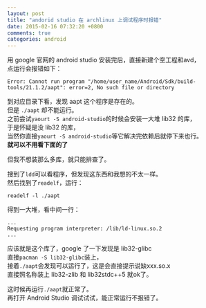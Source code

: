 ```yaml
---
layout: post
title: "andorid studio 在 archlinux 上调试程序时报错"
date: 2015-02-16 07:32:20 +0800
comments: true
categories: android
---
```

用 google 官网的 android studio 安装完后，直接新建个空工程和avd，  
点运行会报错如下：

    Error: Cannot run program "/home/user_name/Android/Sdk/build-tools/21.1.2/aapt": error=2, No such file or directory

到对应目录下看，发现 aapt 这个程序是存在的。  
但是 ```./aapt``` 却不能运行。  
之前尝试```yaourt -S android-studio```的时候会安装一大堆  lib32  的库，  
于是怀疑是没 lib32 的库，  
当然你直接```yaourt -S android-studio```等它解决完依赖后就停下来也行。  
**就可以不用看下面的了**  
  
但我不想装那么多库，就只能排查了。  

搜到了```ldd```可以看程序，但发现这东西和我想的不太一样。  
然后找到了```readelf```，运行：

    readelf -l ./aapt

得到一大堆，看中间一行：

    ...
    Requesting program interpreter: /lib/ld-linux.so.2
    ...

应该就是这个库了，google 了一下发现是 lib32-glibc  
直接```pacman -S lib32-glibc```装上，  
接着```./aapt```会发现可以运行了，这是会直接提示说缺xxx.so.x  
直接照名称装上 lib32-zlib 和 lib32stdc++5 就ok了。  

这时候再运行```./aapt```就正常了。  
再打开 Android Studio 调试试试，能正常运行不报错了。  


